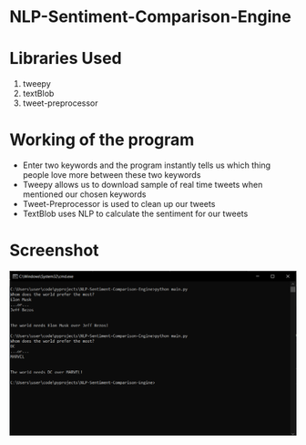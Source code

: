 # NLP-Sentiment-Comparison-Engine

# Libraries Used
1) tweepy
2) textBlob
3) tweet-preprocessor

# Working of the program
- Enter two keywords and the program instantly tells us which thing people love more between these two keywords
- Tweepy allows us to download sample of real time tweets when mentioned our chosen keywords
- Tweet-Preprocessor is used to clean up our tweets
- TextBlob uses NLP to calculate the sentiment for our tweets

# Screenshot
![alt text](https://github.com/BlitzenPrancer/NLP-Sentiment-Comparison-Engine/blob/main/screenshot.PNG)
